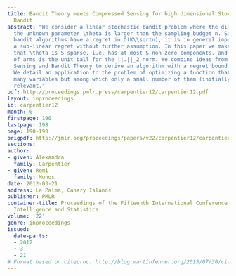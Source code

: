 ```yaml
---
title: Bandit Theory meets Compressed Sensing for high dimensional Stochastic Linear
  Bandit
abstract: "We consider a linear stochastic bandit problem where the dimension K of
  the unknown parameter \theta is larger than the sampling budget n. Since usual linear
  bandit algorithms have a regret in O(K\\sqrtn), it is in general impossible to obtain
  a sub-linear regret without further assumption. In this paper we make the assumption
  that \theta is S-sparse, i.e. has at most S-non-zero components, and that the space
  of arms is the unit ball for the ||.||_2 norm. We combine ideas from Compressed
  Sensing and Bandit Theory to derive an algorithm with a regret bound in O(S\\sqrtn).
  We detail an application to the problem of optimizing a function that depends on
  many variables but among which only a small number of them (initially unknown) are
  relevant."
pdf: http://proceedings.pmlr.press/carpentier12/carpentier12.pdf
layout: inproceedings
id: carpentier12
month: 0
firstpage: 190
lastpage: 198
page: 190-198
origpdf: http://jmlr.org/proceedings/papers/v22/carpentier12/carpentier12.pdf
sections: 
author:
- given: Alexandra
  family: Carpentier
- given: Remi
  family: Munos
date: 2012-03-21
address: La Palma, Canary Islands
publisher: PMLR
container-title: Proceedings of the Fifteenth International Conference on Artificial
  Intelligence and Statistics
volume: '22'
genre: inproceedings
issued:
  date-parts:
  - 2012
  - 3
  - 21
# Format based on citeproc: http://blog.martinfenner.org/2013/07/30/citeproc-yaml-for-bibliographies/
---
```

